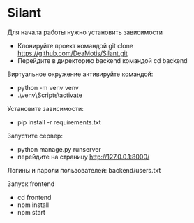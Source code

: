 # Silant

Для начала работы нужно установить зависимости
 - Клонируйте проект командой git clone https://github.com/DeaMotis/Silant.git
 - Перейдите в директорию backend командой cd backend

Виртуальное окружение активируйте командой:
 - python -m venv venv
 - .\venv\Scripts\activate

Установите зависимости:
- pip install -r requirements.txt

Запустите сервер:
- python manage.py runserver
- перейдите на страницу http://127.0.0.1:8000/

Логины и пароли пользователей: backend/users.txt

Запуск frontend
- cd frontend
- npm install
- npm start
